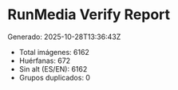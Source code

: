 # RunMedia Verify Report

Generado: 2025-10-28T13:36:43Z

- Total imágenes: 6162
- Huérfanas: 672
- Sin alt (ES/EN): 6162
- Grupos duplicados: 0
